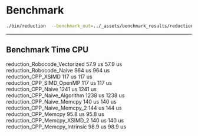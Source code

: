 # Benchmark 


```sh
./bin/reduction  --benchmark_out=../_assets/benchmark_results/reduction_amd_epic.csv --benchmark_out_format=csv
```


---------------------------------------------------------------
Benchmark                               Time             CPU   
---------------------------------------------------------------
reduction_Robocode_Vectorized        57.9 us         57.9 us   
reduction_Robocode_Naive              964 us          964 us   
reduction_CPP_XSIMD                   117 us          117 us   
reduction_CPP_SIMD_OpenMP             117 us          117 us   
reduction_CPP_Naive                  1241 us         1241 us   
reduction_CPP_Naive_Algorithm        1238 us         1238 us   
reduction_CPP_Naive_Memcpy            140 us          140 us   
reduction_CPP_Naive_Memcpy_2          144 us          144 us   
reduction_CPP_Memcpy                 95.8 us         95.8 us   
reduction_CPP_Memcpy_XSIMD_2          140 us          140 us   
reduction_CPP_Memcpy_Intrinsic       98.9 us         98.9 us   
